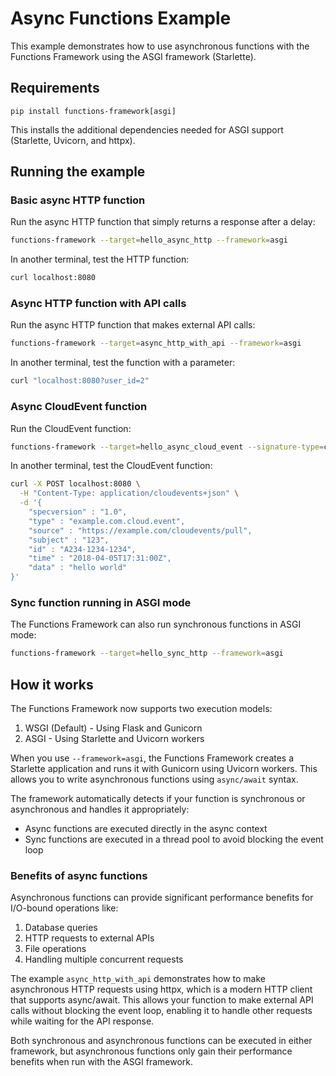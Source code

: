# Async Functions Example

This example demonstrates how to use asynchronous functions with the Functions Framework using the ASGI framework (Starlette).

## Requirements

```
pip install functions-framework[asgi]
```

This installs the additional dependencies needed for ASGI support (Starlette, Uvicorn, and httpx).

## Running the example

### Basic async HTTP function

Run the async HTTP function that simply returns a response after a delay:

```bash
functions-framework --target=hello_async_http --framework=asgi
```

In another terminal, test the HTTP function:

```bash
curl localhost:8080
```

### Async HTTP function with API calls

Run the async HTTP function that makes external API calls:

```bash
functions-framework --target=async_http_with_api --framework=asgi
```

In another terminal, test the function with a parameter:

```bash
curl "localhost:8080?user_id=2"
```

### Async CloudEvent function

Run the CloudEvent function:

```bash
functions-framework --target=hello_async_cloud_event --signature-type=cloudevent --framework=asgi
```

In another terminal, test the CloudEvent function:

```bash
curl -X POST localhost:8080 \
  -H "Content-Type: application/cloudevents+json" \
  -d '{
    "specversion" : "1.0",
    "type" : "example.com.cloud.event",
    "source" : "https://example.com/cloudevents/pull",
    "subject" : "123",
    "id" : "A234-1234-1234",
    "time" : "2018-04-05T17:31:00Z",
    "data" : "hello world"
}'
```

### Sync function running in ASGI mode

The Functions Framework can also run synchronous functions in ASGI mode:

```bash
functions-framework --target=hello_sync_http --framework=asgi
```

## How it works

The Functions Framework now supports two execution models:

1. WSGI (Default) - Using Flask and Gunicorn
2. ASGI - Using Starlette and Uvicorn workers

When you use `--framework=asgi`, the Functions Framework creates a Starlette application and runs it with Gunicorn using Uvicorn workers. This allows you to write asynchronous functions using `async/await` syntax.

The framework automatically detects if your function is synchronous or asynchronous and handles it appropriately:
- Async functions are executed directly in the async context
- Sync functions are executed in a thread pool to avoid blocking the event loop

### Benefits of async functions

Asynchronous functions can provide significant performance benefits for I/O-bound operations like:

1. Database queries
2. HTTP requests to external APIs
3. File operations
4. Handling multiple concurrent requests

The example `async_http_with_api` demonstrates how to make asynchronous HTTP requests using httpx, which is a modern HTTP client that supports async/await. This allows your function to make external API calls without blocking the event loop, enabling it to handle other requests while waiting for the API response.

Both synchronous and asynchronous functions can be executed in either framework, but asynchronous functions only gain their performance benefits when run with the ASGI framework.